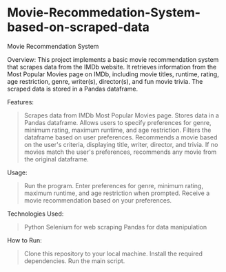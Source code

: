 # Movie-Recommedation-System-based-on-scraped-data
Movie Recommendation System

Overview:
        This project implements a basic movie recommendation system that scrapes data from the IMDb website. It retrieves information from the Most Popular Movies page on IMDb, including movie titles, runtime, rating, age restriction, genre, writer(s), director(s), and fun movie trivia. The scraped data is stored in a Pandas dataframe.

Features:
> Scrapes data from IMDb Most Popular Movies page.
> Stores data in a Pandas dataframe.
> Allows users to specify preferences for genre, minimum rating, maximum runtime, and age restriction.
> Filters the dataframe based on user preferences.
> Recommends a movie based on the user's criteria, displaying title, writer, director, and trivia.
> If no movies match the user's preferences, recommends any movie from the original dataframe.

Usage:
> Run the program.
> Enter preferences for genre, minimum rating, maximum runtime, and age restriction when prompted.
> Receive a movie recommendation based on your preferences.

Technologies Used:
> Python
> Selenium for web scraping
> Pandas for data manipulation

How to Run:
> Clone this repository to your local machine.
> Install the required dependencies.
> Run the main script.
